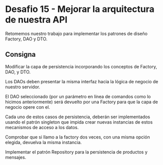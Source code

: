 # Desafio 15 - Mejorar la arquitectura de nuestra API
Retomemos nuestro trabajo para implementar los patrones de diseño Factory, DAO y DTO.

## Consigna
Modificar la capa de persistencia incorporando los conceptos de Factory, DAO, y DTO.

Los DAOs deben presentar la misma interfaz hacia la lógica de negocio de nuestro servidor.

El DAO seleccionado (por un parámetro en línea de comandos como lo hicimos anteriormente) será devuelto por una Factory para que la capa de negocio opere con el.

Cada uno de estos casos de persistencia, deberán ser implementados usando el patrón singleton que impida crear nuevas instancias de estos mecanismos de acceso a los datos.

Comprobar que si llamo a la factory dos veces, con una misma opción elegida, devuelva la misma instancia.

Implementar el patrón Repository para la persistencia de productos y mensajes.

